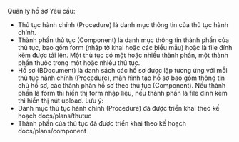 Quản lý hồ sơ
Yêu cầu:
- Thủ tục hành chính (Procedure) là danh mục thông tin của thủ tục hành chính.
- Thành phần thủ tục (Component) là danh mục thông tin thành phần của thủ tục, bao gồm form (nhập tờ khai hoặc các biểu mẫu) hoặc là file đính kèm được tải lên. Một thủ tục có một hoặc nhiều thành phần, một thành phần thuộc trong một hoặc nhiều thủ tục.
- Hồ sơ (BDocument) là danh sách các hồ sơ được lập tương ứng với mỗi thủ tục hành chính (Procedure), màn hình tạo hồ sơ bao gồm thông tin chủ hồ sơ, các thành phần hồ sơ theo thủ tục (Component). Nếu thành phần là form thì hiển thị form nhập liệu, nếu thành phần là file đính kèm thì hiển thị nút upload.
Lưu ý:
- Danh mục thủ tục hành chính (Procedure) đã được triển khai theo kế hoạch docs/plans/thutuc
- Thành phần của thủ tục đã được triển khai theo kế hoạch docs/plans/component